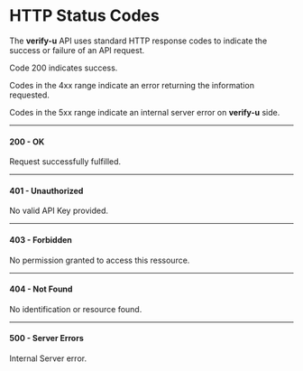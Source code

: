 # HTTP Status Codes

The **verify-u** API uses standard HTTP response codes to indicate the success or failure of an API request.

Code 200 indicates success.

Codes in the 4xx range indicate an error returning the information requested.

Codes in the 5xx range indicate an internal server error on **verify-u** side.

---

#### **200 - OK**

Request successfully fulfilled.

---

#### **401 - Unauthorized**

No valid API Key provided.

---

#### **403 - Forbidden**

No permission granted to access this ressource.

---

#### **404 - Not Found**

No identification or resource found.

---

#### **500 - Server Errors**

Internal Server error.
